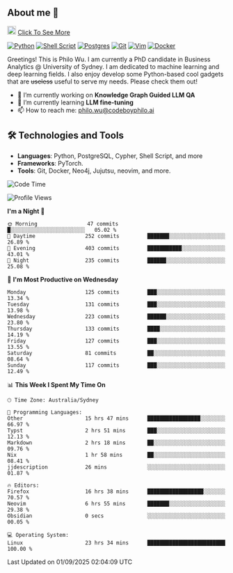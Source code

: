 ## About me 🤗

<a href="#"><img src="https://media.giphy.com/media/hvRJCLFzcasrR4ia7z/giphy.gif" width="20px" height="20px"></a> [Click To See More](https://codeboyphilo.github.io)

[![Python](https://img.shields.io/badge/python-3670A0?style=for-the-badge&logo=python&logoColor=ffdd54)](#)
[![Shell Script](https://img.shields.io/badge/shell_script-%23121011.svg?style=for-the-badge&logo=gnu-bash&logoColor=white)](#)
[![Postgres](https://img.shields.io/badge/postgres-%23316192.svg?style=for-the-badge&logo=postgresql&logoColor=white)](#)
[![Git](https://img.shields.io/badge/git-%23F05033.svg?style=for-the-badge&logo=git&logoColor=white)](#)
[![Vim](https://img.shields.io/badge/VIM-%2311AB00.svg?style=for-the-badge&logo=vim&logoColor=white)](#)
[![Docker](https://img.shields.io/badge/docker-%230db7ed.svg?style=for-the-badge&logo=docker&logoColor=white)](#)

Greetings! This is Philo Wu. I am currently a PhD candidate in Business Analytics \@ University of Sydney. I am dedicated to machine learning and deep learning fields. I also enjoy develop some Python-based cool gadgets that are ~~useless~~ useful to serve my needs. Please check them out!

- 🔭 I’m currently working on **Knowledge Graph Guided LLM QA**
- 🌱 I’m currently learning **LLM fine-tuning**
- 📫 How to reach me: philo.wu@codeboyphilo.ai

## 🛠 Technologies and Tools
- **Languages**: Python, PostgreSQL, Cypher, Shell Script, and more
- **Frameworks**: PyTorch.
- **Tools**: Git, Docker, Neo4j, Jujutsu, neovim, and more.

<!--START_SECTION:waka-->
![Code Time](http://img.shields.io/badge/Code%20Time-1%2C056%20hrs%2049%20mins-blue)

![Profile Views](http://img.shields.io/badge/Profile%20Views-16-blue)

**I'm a Night 🦉** 

```text
🌞 Morning                47 commits          █░░░░░░░░░░░░░░░░░░░░░░░░   05.02 % 
🌆 Daytime                252 commits         ███████░░░░░░░░░░░░░░░░░░   26.89 % 
🌃 Evening                403 commits         ███████████░░░░░░░░░░░░░░   43.01 % 
🌙 Night                  235 commits         ██████░░░░░░░░░░░░░░░░░░░   25.08 % 
```
📅 **I'm Most Productive on Wednesday** 

```text
Monday                   125 commits         ███░░░░░░░░░░░░░░░░░░░░░░   13.34 % 
Tuesday                  131 commits         ███░░░░░░░░░░░░░░░░░░░░░░   13.98 % 
Wednesday                223 commits         ██████░░░░░░░░░░░░░░░░░░░   23.80 % 
Thursday                 133 commits         ████░░░░░░░░░░░░░░░░░░░░░   14.19 % 
Friday                   127 commits         ███░░░░░░░░░░░░░░░░░░░░░░   13.55 % 
Saturday                 81 commits          ██░░░░░░░░░░░░░░░░░░░░░░░   08.64 % 
Sunday                   117 commits         ███░░░░░░░░░░░░░░░░░░░░░░   12.49 % 
```


📊 **This Week I Spent My Time On** 

```text
🕑︎ Time Zone: Australia/Sydney

💬 Programming Languages: 
Other                    15 hrs 47 mins      █████████████████░░░░░░░░   66.97 % 
Typst                    2 hrs 51 mins       ███░░░░░░░░░░░░░░░░░░░░░░   12.13 % 
Markdown                 2 hrs 18 mins       ██░░░░░░░░░░░░░░░░░░░░░░░   09.76 % 
Nix                      1 hr 58 mins        ██░░░░░░░░░░░░░░░░░░░░░░░   08.41 % 
jjdescription            26 mins             ░░░░░░░░░░░░░░░░░░░░░░░░░   01.87 % 

🔥 Editors: 
Firefox                  16 hrs 38 mins      ██████████████████░░░░░░░   70.57 % 
Neovim                   6 hrs 55 mins       ███████░░░░░░░░░░░░░░░░░░   29.38 % 
Obsidian                 0 secs              ░░░░░░░░░░░░░░░░░░░░░░░░░   00.05 % 

💻 Operating System: 
Linux                    23 hrs 34 mins      █████████████████████████   100.00 % 
```


 Last Updated on 01/09/2025 02:04:09 UTC
<!--END_SECTION:waka-->
